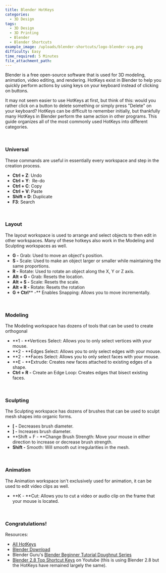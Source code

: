 ```yaml
---
title: Blender HotKeys
categories:
  - 3D Design
tags:
  - 3D Design
  - 3D Printing
  - Blender
  - Blender Shortcuts
example_image: /uploads/blender-shortcuts/logo-blender-svg.png
difficulty: Easy
time_required: 5 Minutes
file_attachment_path:
---
```


Blender is a free open-source software that is used for 3D modeling, animation, video editing, and rendering. HotKeys exist in Blender to help you quickly perform actions by using keys on your keyboard instead of clicking on buttons.

It may not seem easier to use HotKeys at first, but think of this: would you rather click on a button to delete something or simply press "Delete" on your keyboard? HotKeys can be difficult to remember initially, but thankfully many HotKeys in Blender perform the same action in other programs. This guide organizes all of the most commonly used HotKeys into different categories.&nbsp;

&nbsp;

### Universal

These commands are useful in essentially every workspace and step in the creation process.&nbsp;

* **Ctrl + Z**\: Undo&nbsp;
* **Ctrl + Y**\: &nbsp;Re-do&nbsp;
* **Ctrl + C**\: Copy&nbsp;
* **Ctrl + V**\: Paste
* **Shift + D**\: Duplicate
* **F3**\: Search

&nbsp;

### Layout&nbsp;

The layout workspace is used to arrange and select objects to then edit in other workspaces. Many of these hotkeys also work in the Modeling and Sculpting workspaces as well.&nbsp;

* **G -** Grab: Used to move an object's position.
* **S -** Scale: Used to make an object larger or smaller while maintaining the same proportions.
* **R -** Rotate: Used to rotate an object along the X, Y or Z axis.&nbsp;
* **Alt + G -** Grab: Resets the location.
* **Alt + S -** Scale: Resets the scale.
* **Alt + R -** Rotate: Resets the rotation
* **G + Ctrl****&nbsp;-**&nbsp;Enables Snapping: Allows you to move incrementally.&nbsp;

&nbsp;

### Modeling

The Modeling workspace has dozens of tools that can be used to create orthogonal&nbsp;

* **1 -&nbsp;**Vertices Select: Allows you to only select vertices with your mouse.
* **2 -&nbsp;**Edges Select: Allows you to only select edges with your mouse.
* **2 -&nbsp;**Faces Select: Allows you to only select faces with your mouse.
* **E -&nbsp;**Extrude: Creates new faces attached to existing edges of a shape.&nbsp;
* **Ctrl + R** **\-** Create an Edge Loop: Creates edges that bisect existing faces.

&nbsp;

### Sculpting

The Sculpting workspace has dozens of brushes that can be used to sculpt mesh shapes into organic forms.&nbsp;

* **\[ -** Decreases brush diameter.
* **\] -** Increases brush diameter.
* **Shift + F -&nbsp;**Change Brush Strength: Move your mouse in either direction to increase or decrease brush strength.&nbsp;
* **Shift -**&nbsp;Smooth: Will smooth out irregularities in the mesh.

&nbsp;

### Animation

The Animation workspace isn't exclusively used for animation, it can be used to edit video clips as well.&nbsp;

* **K -&nbsp;**Cut: Allows you to cut a video or audio clip on the frame that your mouse is located.

&nbsp;

### Congratulations\!

Resources:

* [All HotKeys](https://download.blender.org/documentation/BlenderHotkeyReference.pdf)&nbsp;
* [Blender Download](https://www.blender.org/download/)
* Blender Guru's&nbsp;[Blender Beginner Tutorial Doughnut Series](https://www.youtube.com/playlist?list=PLjEaoINr3zgEq0u2MzVgAaHEBt--xLB6U)&nbsp;
* [Blender 2.8 Top Shortcut Keys](https://www.youtube.com/watch?v=--kN_4sUqj8) on Youtube (this is using Blender 2.8 but the HotKeys have remained largely the same).
